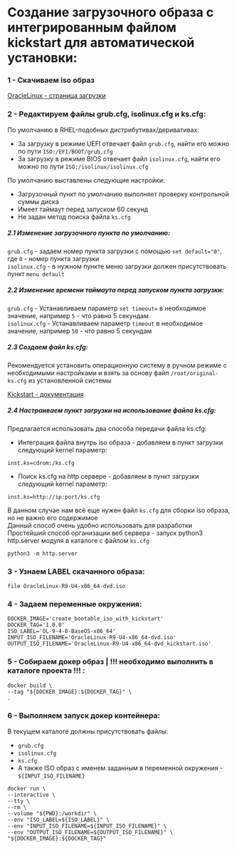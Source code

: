 # Создание загрузочного образа с интегрированным файлом kickstart для автоматической установки:
### 1 - Скачиваем iso образ
[OracleLinux - страница загрузки](https://yum.oracle.com/oracle-linux-isos.html)


### 2 - Редактируем файлы grub.cfg, isolinux.cfg и ks.cfg:
По умолчанию в RHEL-подобных дистрибутивах/деривативах:  
- За загрузку в режиме UEFI отвечает файл `grub.cfg`, найти его можно по пути `ISO:/EFI/BOOT/grub.cfg`  
- За загрузку в режиме BIOS отвечает файл `isolinux.cfg`, найти его можно по пути `ISO:/isolinux/isolinux.cfg`
  
По умолчанию выставлены следующие настройки:  
- Загрузочный пункт по умолчанию выполняет проверку контрольной суммы диска  
- Имеет таймаут перед запуском 60 секунд  
- Не задан метод поиска файла `ks.cfg`  

##### 2.1 Изменение загрузочного пункта по умолчанию:
`grub.cfg` - задаем номер пункта загрузки с помощью `set default="0"`, где `0` - номер пункта загрузки  
`isolinux.cfg` - в нужном пункте меню загрузки должен присутствовать пункт `menu default`

##### 2.2 Изменение времени таймаута перед запуском пункта загрузки:
`grub.cfg` - Устанавливаем параметр `set timeout=` в необходимое значение, например `5` - что равно 5 секундам  
`isolinux.cfg` - Устанавливаем параметр `timeout` в необходимое значение, например `50` - что равно 5 секундам  

##### 2.3 Создаем файл ks.cfg:
Рекомендуется установить операционную систему в ручном режиме с необходимыми настройками и взять за основу файл `/root/original-ks.cfg` из установленной системы

[Kickstart - документация](https://pykickstart.readthedocs.io/en/latest/kickstart-docs.html)

##### 2.4 Настраиваем пункт загрузки на использование файла ks.cfg:
Предлагается использовать два способа передачи файла ks.cfg:
- Интеграция файла внутрь iso образа - добавляем в пункт загрузки следующий kernel параметр:
```
inst.ks=cdrom:/ks.cfg
```
- Поиск ks.cfg на http сервере - добавляем в пункт загрузки следующий kernel параметр:
```
inst.ks=http://ip:port/ks.cfg
```
В данном случае нам всё еще нужен файл `ks.cfg` для сборки iso образа, но не важно его содержимое  
Данный способ очень удобно использовать для разработки  
Простейший способ организации веб сервера - запуск python3 http.server модуля в каталоге с файлом `ks.cfg`
```
python3 -m http.server
```

### 3 - Узнаем LABEL скачанного образа:
```
file OracleLinux-R9-U4-x86_64-dvd.iso
```
### 4 - Задаем переменные окружения:
```
DOCKER_IMAGE='create_bootable_iso_with_kickstart'
DOCKER_TAG='1.0.0'
ISO_LABEL='OL-9-4-0-BaseOS-x86_64'
INPUT_ISO_FILENAME='OracleLinux-R9-U4-x86_64-dvd.iso'
OUTPUT_ISO_FILENAME='OracleLinux-R9-U4-x86_64-dvd_kickstart.iso'
```
### 5 - Собираем докер образ | !!! необходимо выполнить в каталоге проекта !!! :
```
docker build \
--tag "${DOCKER_IMAGE}:${DOCKER_TAG}" \
.
```
### 6 - Выполняем запуск докер контейнера:

В текущем каталоге должны присутствовать файлы:
- `grub.cfg`
- `isolinux.cfg`
- `ks.cfg`
- А также ISO образ с именем заданным в переменной окружения - `${INPUT_ISO_FILENAME}`

```
docker run \
--interactive \
--tty \
--rm \
--volume "${PWD}:/workdir" \
--env "ISO_LABEL=${ISO_LABEL}" \
--env "INPUT_ISO_FILENAME=${INPUT_ISO_FILENAME}" \
--env "OUTPUT_ISO_FILENAME=${OUTPUT_ISO_FILENAME}" \
"${DOCKER_IMAGE}:${DOCKER_TAG}"
```